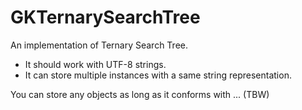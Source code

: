 GKTernarySearchTree
===================

An implementation of Ternary Search Tree.

- It should work with UTF-8 strings.
- It can store multiple instances with a same string representation.

You can store any objects as long as it conforms with ... (TBW)
